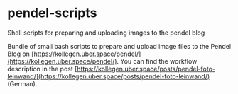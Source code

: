 # pendel-scripts
Shell scripts for preparing and uploading images to the pendel blog

Bundle of small bash scripts to prepare and upload image files to the Pendel Blog on [https://kollegen.uber.space/pendel/](https://kollegen.uber.space/pendel/).
You can find the workflow description in the post [https://kollegen.uber.space/posts/pendel-foto-leinwand/](https://kollegen.uber.space/posts/pendel-foto-leinwand/) (German).

